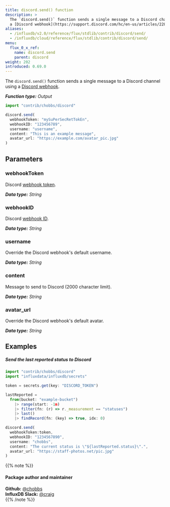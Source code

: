 ```yaml
---
title: discord.send() function
description: >
  The `discord.send()` function sends a single message to a Discord channel using
  a [Discord webhook](https://support.discord.com/hc/en-us/articles/228383668-Intro-to-Webhooks&amp?page=3).
aliases:
  - /influxdb/v2.0/reference/flux/stdlib/contrib/discord/send/
  - /influxdb/cloud/reference/flux/stdlib/contrib/discord/send/
menu:
  flux_0_x_ref:
    name: discord.send
    parent: discord
weight: 202
introduced: 0.69.0
---
```


The `discord.send()` function sends a single message to a Discord channel using
a [Discord webhook](https://support.discord.com/hc/en-us/articles/228383668-Intro-to-Webhooks&amp?page=3).

_**Function type:** Output_

```js
import "contrib/chobbs/discord"

discord.send(
  webhookToken: "mySuPerSecRetTokEn",
  webhookID: "123456789",
  username: "username",
  content: "This is an example message",
  avatar_url: "https://example.com/avatar_pic.jpg"
)
```

## Parameters

### webhookToken
Discord [webhook token](https://discord.com/developers/docs/resources/webhook).

_**Data type:** String_

### webhookID
Discord [webhook ID](https://discord.com/developers/docs/resources/webhook).

_**Data type:** String_

### username
Override the Discord webhook's default username.

_**Data type:** String_

### content
Message to send to Discord (2000 character limit).

_**Data type:** String_

### avatar_url
Override the Discord webhook's default avatar.

_**Data type:** String_

## Examples

##### Send the last reported status to Discord
```js
import "contrib/chobbs/discord"
import "influxdata/influxdb/secrets"

token = secrets.get(key: "DISCORD_TOKEN")

lastReported =
  from(bucket: "example-bucket")
    |> range(start: -1m)
    |> filter(fn: (r) => r._measurement == "statuses")
    |> last()
    |> findRecord(fn: (key) => true, idx: 0)

discord.send(
  webhookToken:token,
  webhookID: "1234567890",
  username: "chobbs",
  content: "The current status is \"${lastReported.status}\".",
  avatar_url: "https://staff-photos.net/pic.jpg"
)
```

{{% note %}}
#### Package author and maintainer
**Github:** [@chobbs](https://github.com/chobbs)  
**InfluxDB Slack:** [@craig](https://influxdata.com/slack)  
{{% /note %}}
